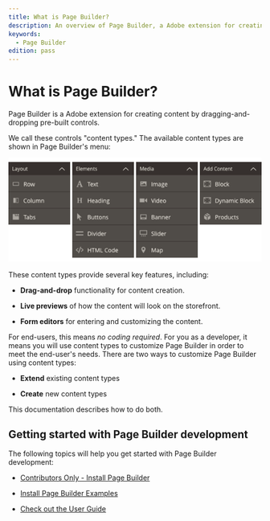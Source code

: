 ```yaml
---
title: What is Page Builder?
description: An overview of Page Builder, a Adobe extension for creating content by dragging-and-dropping pre-built controls.
keywords:
  - Page Builder
edition: pass
---
```


# What is Page Builder?

Page Builder is a Adobe extension for creating content by dragging-and-dropping pre-built controls.

We call these controls "content types." The available content types are shown in Page Builder's menu:

![Page Builder content types](../_images/page-builder/pagebuilder-content-types.png)

These content types provide several key features, including:

-  **Drag-and-drop** functionality for content creation.

-  **Live previews** of how the content will look on the storefront.

-  **Form editors** for entering and customizing the content.

For end-users, this means _no coding required_. For you as a developer, it means you will use content types to customize Page Builder in order to meet the end-user's needs. There are two ways to customize Page Builder using content types:

-  **Extend** existing content types

-  **Create** new content types

This documentation describes how to do both.

## Getting started with Page Builder development

The following topics will help you get started with Page Builder development:

-  [Contributors Only - Install Page Builder](contributors.md)

-  [Install Page Builder Examples](pagebuilder-examples.md)

-  [Check out the User Guide](https://experienceleague.adobe.com/docs/commerce-admin/page-builder/guide-overview.html?lang=en)
